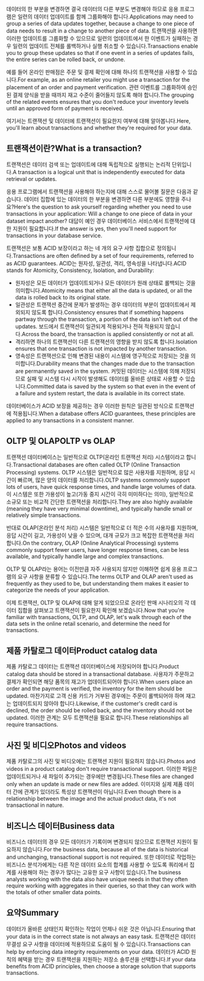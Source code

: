 <span data-ttu-id="a3a51-101">데이터의 한 부분을 변경하면 결국 데이터의 다른 부분도 변경해야 하므로 응용 프로그램은 일련의 데이터 업데이트를 함께 그룹화해야 합니다.</span><span class="sxs-lookup"><span data-stu-id="a3a51-101">Applications may need to group a series of data updates together, because a change to one piece of data needs to result in a change to another piece of data.</span></span> <span data-ttu-id="a3a51-102">트랜잭션을 사용하면 이러한 업데이트를 그룹화할 수 있으므로 일련의 업데이트에서 한 이벤트가 실패하는 경우 일련의 업데이트 전체를 롤백하거나 실행 취소할 수 있습니다.</span><span class="sxs-lookup"><span data-stu-id="a3a51-102">Transactions enable you to group these updates so that if one event in a series of updates fails, the entire series can be rolled back, or undone.</span></span> 

<span data-ttu-id="a3a51-103">예를 들어 온라인 판매점은 주문 및 결제 확인에 대해 하나의 트랜잭션을 사용할 수 있습니다.</span><span class="sxs-lookup"><span data-stu-id="a3a51-103">For example, as an online retailer you might use a transaction for the placement of an order and payment verification.</span></span> <span data-ttu-id="a3a51-104">관련 이벤트를 그룹화하여 승인된 결제 양식을 받을 때까지 재고 수준이 줄어들지 않도록 해야 합니다.</span><span class="sxs-lookup"><span data-stu-id="a3a51-104">The grouping of the related events ensures that you don't reduce your inventory levels until an approved form of payment is received.</span></span>

<span data-ttu-id="a3a51-105">여기서는 트랜잭션 및 데이터에 트랜잭션이 필요한지 여부에 대해 알아봅니다.</span><span class="sxs-lookup"><span data-stu-id="a3a51-105">Here, you'll learn about transactions and whether they're required for your data.</span></span>

## <a name="what-is-a-transaction"></a><span data-ttu-id="a3a51-106">트랜잭션이란?</span><span class="sxs-lookup"><span data-stu-id="a3a51-106">What is a transaction?</span></span>

<span data-ttu-id="a3a51-107">트랜잭션은 데이터 검색 또는 업데이트에 대해 독립적으로 실행되는 논리적 단위입니다.</span><span class="sxs-lookup"><span data-stu-id="a3a51-107">A transaction is a logical unit that is independently executed for data retrieval or updates.</span></span>

<span data-ttu-id="a3a51-108">응용 프로그램에서 트랜잭션을 사용해야 하는지에 대해 스스로 물어볼 질문은 다음과 같습니다. 데이터 집합에 있는 데이터의 한 부분을 변경하면 다른 부분에도 영향을 주나요?</span><span class="sxs-lookup"><span data-stu-id="a3a51-108">Here's the question to ask yourself regarding whether you need to use transactions in your application: Will a change to one piece of data in your dataset impact another?</span></span> <span data-ttu-id="a3a51-109">대답이 예인 경우 데이터베이스 서비스에서 트랜잭션에 대한 지원이 필요합니다.</span><span class="sxs-lookup"><span data-stu-id="a3a51-109">If the answer is yes, then you'll need support for transactions in your database service.</span></span>

<span data-ttu-id="a3a51-110">트랜잭션은 보통 ACID 보장이라고 하는 네 개의 요구 사항 집합으로 정의됩니다.</span><span class="sxs-lookup"><span data-stu-id="a3a51-110">Transactions are often defined by a set of four requirements, referred to as ACID guarantees.</span></span> <span data-ttu-id="a3a51-111">ACID는 원자성, 일관성, 격리, 영속성을 나타냅니다.</span><span class="sxs-lookup"><span data-stu-id="a3a51-111">ACID stands for Atomicity, Consistency, Isolation, and Durability:</span></span>

- <span data-ttu-id="a3a51-112">원자성은 모든 데이터가 업데이트되거나 모든 데이터가 원래 상태로 롤백되는 것을 의미합니다.</span><span class="sxs-lookup"><span data-stu-id="a3a51-112">Atomicity means that either all the data is updated, or all the data is rolled back to its original state.</span></span>
- <span data-ttu-id="a3a51-113">일관성은 트랜잭션 중간에 문제가 발생하는 경우 데이터의 부분이 업데이트에서 제외되지 않도록 합니다.</span><span class="sxs-lookup"><span data-stu-id="a3a51-113">Consistency ensures that if something happens partway through the transaction, a portion of the data isn't left out of the updates.</span></span> <span data-ttu-id="a3a51-114">보드에서 트랜잭션이 일관되게 적용되거나 전혀 적용되지 않습니다.</span><span class="sxs-lookup"><span data-stu-id="a3a51-114">Across the board, the transaction is applied consistently or not at all.</span></span>
- <span data-ttu-id="a3a51-115">격리하면 하나의 트랜잭션이 다른 트랜잭션의 영향을 받지 않도록 합니다.</span><span class="sxs-lookup"><span data-stu-id="a3a51-115">Isolation ensures that one transaction is not impacted by another transaction.</span></span>
- <span data-ttu-id="a3a51-116">영속성은 트랜잭션으로 인해 변경된 내용이 시스템에 영구적으로 저장되는 것을 의미합니다.</span><span class="sxs-lookup"><span data-stu-id="a3a51-116">Durability means that the changes made due to the transaction are permanently saved in the system.</span></span> <span data-ttu-id="a3a51-117">커밋된 데이터는 시스템에 의해 저장되므로 실패 및 시스템 다시 시작이 발생해도 데이터를 올바른 상태로 사용할 수 있습니다.</span><span class="sxs-lookup"><span data-stu-id="a3a51-117">Committed data is saved by the system so that even in the event of a failure and system restart, the data is available in its correct state.</span></span>

<span data-ttu-id="a3a51-118">데이터베이스가 ACID 보장을 제공하는 경우 이러한 원칙은 일관된 방식으로 트랜잭션에 적용됩니다.</span><span class="sxs-lookup"><span data-stu-id="a3a51-118">When a database offers ACID guarantees, these principles are applied to any transactions in a consistent manner.</span></span>

## <a name="oltp-vs-olap"></a><span data-ttu-id="a3a51-119">OLTP 및 OLAP</span><span class="sxs-lookup"><span data-stu-id="a3a51-119">OLTP vs OLAP</span></span>

<span data-ttu-id="a3a51-120">트랜잭션 데이터베이스는 일반적으로 OLTP(온라인 트랜잭션 처리) 시스템이라고 합니다.</span><span class="sxs-lookup"><span data-stu-id="a3a51-120">Transactional databases are often called OLTP (Online Transaction Processing) systems.</span></span> <span data-ttu-id="a3a51-121">OLTP 시스템은 일반적으로 많은 사용자를 지원하며, 응답 시간이 빠르며, 많은 양의 데이터를 처리합니다.</span><span class="sxs-lookup"><span data-stu-id="a3a51-121">OLTP systems commonly support lots of users, have quick response times, and handle large volumes of data.</span></span> <span data-ttu-id="a3a51-122">이 시스템은 또한 가용성이 높고(가동 중지 시간이 극히 미미하다는 의미), 일반적으로 소규모 또는 비교적 간단한 트랜잭션을 처리합니다.</span><span class="sxs-lookup"><span data-stu-id="a3a51-122">They are also highly available (meaning they have very minimal downtime), and typically handle small or relatively simple transactions.</span></span>

<span data-ttu-id="a3a51-123">반대로 OLAP(온라인 분석 처리) 시스템은 일반적으로 더 적은 수의 사용자를 지원하며, 응답 시간이 길고, 가용성이 낮을 수 있으며, 대개 규모가 크고 복잡한 트랜잭션을 처리합니다.</span><span class="sxs-lookup"><span data-stu-id="a3a51-123">On the contrary, OLAP (Online Analytical Processing) systems commonly support fewer users, have longer response times, can be less available, and typically handle large and complex transactions.</span></span>

<span data-ttu-id="a3a51-124">OLTP 및 OLAP라는 용어는 이전만큼 자주 사용되지 않지만 이해하면 쉽게 응용 프로그램의 요구 사항을 분류할 수 있습니다.</span><span class="sxs-lookup"><span data-stu-id="a3a51-124">The terms OLTP and OLAP aren't used as frequently as they used to be, but understanding them makes it easier to categorize the needs of your application.</span></span> 

<span data-ttu-id="a3a51-125">이제 트랜잭션, OLTP 및 OLAP에 대해 알게 되었으므로 온라인 판매 시나리오의 각 데이터 집합을 살펴보고 트랜잭션이 필요한지 확인해 보겠습니다.</span><span class="sxs-lookup"><span data-stu-id="a3a51-125">Now that you're familiar with transactions, OLTP, and OLAP, let's walk through each of the data sets in the online retail scenario, and determine the need for transactions.</span></span>

## <a name="product-catalog-data"></a><span data-ttu-id="a3a51-126">제품 카탈로그 데이터</span><span class="sxs-lookup"><span data-stu-id="a3a51-126">Product catalog data</span></span>

<span data-ttu-id="a3a51-127">제품 카탈로그 데이터는 트랜잭션 데이터베이스에 저장되어야 합니다.</span><span class="sxs-lookup"><span data-stu-id="a3a51-127">Product catalog data should be stored in a transactional database.</span></span> <span data-ttu-id="a3a51-128">사용자가 주문하고 결제가 확인되면 해당 품목의 재고가 업데이트되어야 합니다.</span><span class="sxs-lookup"><span data-stu-id="a3a51-128">When users place an order and the payment is verified, the inventory for the item should be updated.</span></span> <span data-ttu-id="a3a51-129">마찬가지로 고객 신용 카드가 거부된 경우에는 주문이 롤백되어야 하며 재고는 업데이트되지 않아야 합니다.</span><span class="sxs-lookup"><span data-stu-id="a3a51-129">Likewise, if the customer's credit card is declined, the order should be rolled back, and the inventory should not be updated.</span></span> <span data-ttu-id="a3a51-130">이러한 관계는 모두 트랜잭션을 필요로 합니다.</span><span class="sxs-lookup"><span data-stu-id="a3a51-130">These relationships all require transactions.</span></span>

## <a name="photos-and-videos"></a><span data-ttu-id="a3a51-131">사진 및 비디오</span><span class="sxs-lookup"><span data-stu-id="a3a51-131">Photos and videos</span></span>

<span data-ttu-id="a3a51-132">제품 카탈로그의 사진 및 비디오에는 트랜잭션 지원이 필요하지 않습니다.</span><span class="sxs-lookup"><span data-stu-id="a3a51-132">Photos and videos in a product catalog don't require transactional support.</span></span> <span data-ttu-id="a3a51-133">이러한 파일은 업데이트되거나 새 파일이 추가되는 경우에만 변경됩니다.</span><span class="sxs-lookup"><span data-stu-id="a3a51-133">These files are changed only when an update is made or new files are added.</span></span> <span data-ttu-id="a3a51-134">이미지와 실제 제품 데이터 간에 관계가 있더라도 특성상 트랜잭션이 아닙니다.</span><span class="sxs-lookup"><span data-stu-id="a3a51-134">Even though there is a relationship between the image and the actual product data, it's not transactional in nature.</span></span>

## <a name="business-data"></a><span data-ttu-id="a3a51-135">비즈니스 데이터</span><span class="sxs-lookup"><span data-stu-id="a3a51-135">Business data</span></span>

<span data-ttu-id="a3a51-136">비즈니스 데이터의 경우 모든 데이터가 기록이며 변경되지 않으므로 트랜잭션 지원이 필요하지 않습니다.</span><span class="sxs-lookup"><span data-stu-id="a3a51-136">For the business data, because all of the data is historical and unchanging, transactional support is not required.</span></span> <span data-ttu-id="a3a51-137">또한 데이터로 작업하는 비즈니스 분석가에게는 다른 작은 데이터 요소의 합계를 사용할 수 있도록 쿼리에서 집계를 사용해야 하는 경우가 많다는 고유한 요구 사항이 있습니다.</span><span class="sxs-lookup"><span data-stu-id="a3a51-137">The business analysts working with the data also have unique needs in that they often require working with aggregates in their queries, so that they can work with the totals of other smaller data points.</span></span>

## <a name="summary"></a><span data-ttu-id="a3a51-138">요약</span><span class="sxs-lookup"><span data-stu-id="a3a51-138">Summary</span></span>

<span data-ttu-id="a3a51-139">데이터가 올바른 상태인지 확인하는 작업이 언제나 쉬운 것은 아닙니다.</span><span class="sxs-lookup"><span data-stu-id="a3a51-139">Ensuring that your data is in the correct state is not always an easy task.</span></span> <span data-ttu-id="a3a51-140">트랜잭션은 데이터 무결성 요구 사항을 데이터에 적용하므로 도움이 될 수 있습니다.</span><span class="sxs-lookup"><span data-stu-id="a3a51-140">Transactions can help by enforcing data integrity requirements on your data.</span></span> <span data-ttu-id="a3a51-141">데이터가 ACID 원칙의 혜택을 받는 경우 트랜잭션을 지원하는 저장소 솔루션을 선택합니다.</span><span class="sxs-lookup"><span data-stu-id="a3a51-141">If your data benefits from ACID principles, then choose a storage solution that supports transactions.</span></span>
